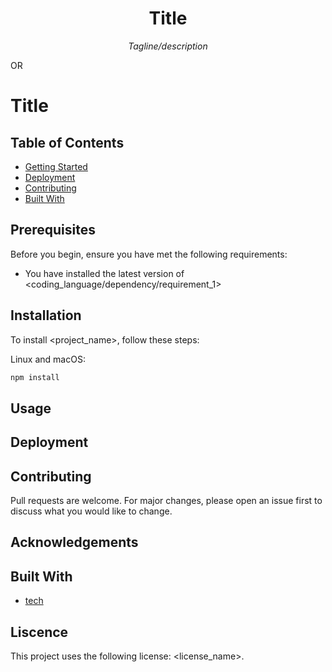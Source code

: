 <div align="center">
    <h1> Title </h1>
    <p>
      <i>Tagline/description</i>
    </p>
</div>

OR

# Title

## Table of Contents

- [Getting Started](##Getting%20Started)
- [Deployment](##Deployment)
- [Contributing](##Contributing)
- [Built With](##Built%20With)

## Prerequisites

Before you begin, ensure you have met the following requirements:

- You have installed the latest version of <coding_language/dependency/requirement_1>

## Installation

To install <project_name>, follow these steps:

Linux and macOS:

```javascript
npm install
```

## Usage

## Deployment

## Contributing

Pull requests are welcome. For major changes, please open an issue first to discuss what you would like to change.

## Acknowledgements

## Built With

- [tech](#)

## Liscence

This project uses the following license: <license_name>.
